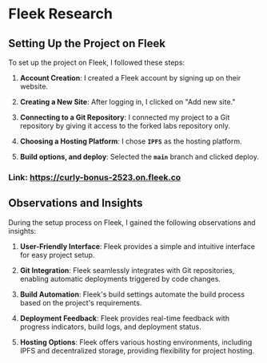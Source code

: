 # Fleek Research

## Setting Up the Project on Fleek

To set up the project on Fleek, I followed these steps:

1. **Account Creation**: I created a Fleek account by signing up on their website.

2. **Creating a New Site**: After logging in, I clicked on "Add new site."

3. **Connecting to a Git Repository**: I connected my project to a Git repository by giving it access to the forked labs repository only.

4. **Choosing a Hosting Platform**: I chose **`IPFS`** as the hosting platform.

5. **Build options, and deploy**: Selected the **`main`** branch and clicked deploy.

### **Link:** https://curly-bonus-2523.on.fleek.co

## Observations and Insights

During the setup process on Fleek, I gained the following observations and insights:

1. **User-Friendly Interface**: Fleek provides a simple and intuitive interface for easy project setup.

2. **Git Integration**: Fleek seamlessly integrates with Git repositories, enabling automatic deployments triggered by code changes.

3. **Build Automation**: Fleek's build settings automate the build process based on the project's requirements.

4. **Deployment Feedback**: Fleek provides real-time feedback with progress indicators, build logs, and deployment status.

5. **Hosting Options**: Fleek offers various hosting environments, including IPFS and decentralized storage, providing flexibility for project hosting.